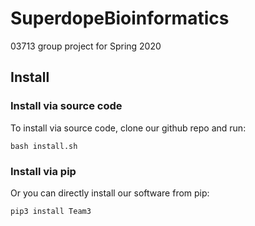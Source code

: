 # SuperdopeBioinformatics
03713 group project for Spring 2020


## Install

### Install via source code

To install via source code, clone our github repo and run:

`bash install.sh`


### Install via pip

Or you can directly install our software from pip:

`pip3 install Team3`
